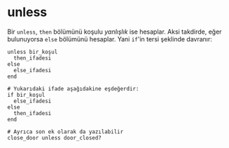 # unless

Bir `unless`, `then` bölümünü koşulu *yanlışlık* ise hesaplar. Aksi takdirde,  eğer bulunuyorsa `else` bölümünü hesaplar. Yani `if`'in tersi şeklinde davranır:

```crystal
unless bir_koşul
  then_ifadesi
else
  else_ifadesi
end

# Yukarıdaki ifade aşağıdakine eşdeğerdir:
if bir_koşul
  else_ifadesi
else
  then_ifadesi
end

# Ayrıca son ek olarak da yazılabilir
close_door unless door_closed?
```
